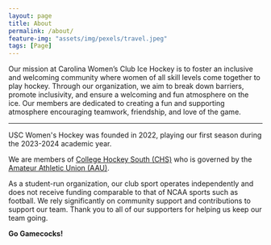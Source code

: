 ```yaml
---
layout: page
title: About
permalink: /about/
feature-img: "assets/img/pexels/travel.jpeg"
tags: [Page]
---
```

Our mission at Carolina Women’s Club Ice Hockey is to foster an inclusive and welcoming community where women of all skill levels come together to play hockey. Through our organization, we aim to break down barriers, promote inclusivity, and ensure a welcoming and fun atmosphere on the ice. Our members are dedicated to creating a fun and supporting atmosphere encouraging teamwork, friendship, and love of the game.

<hr>

USC Women's Hockey was founded in 2022, playing our first season during the 2023-2024 academic year. 

We are members of <a href="https://www.collegehockeysouth.com/">College Hockey South (CHS)</a> who is governed by the <a href="https://www.aaucollegehockey.org/">Amateur Athletic Union (AAU)</a>. 

As a student-run organization, our club sport operates independently and does not receive funding comparable to that of NCAA sports such as football. We rely significantly on community support and contributions to support our team. Thank you to all of our supporters for helping us keep our team going.

<b>Go Gamecocks!</b>
